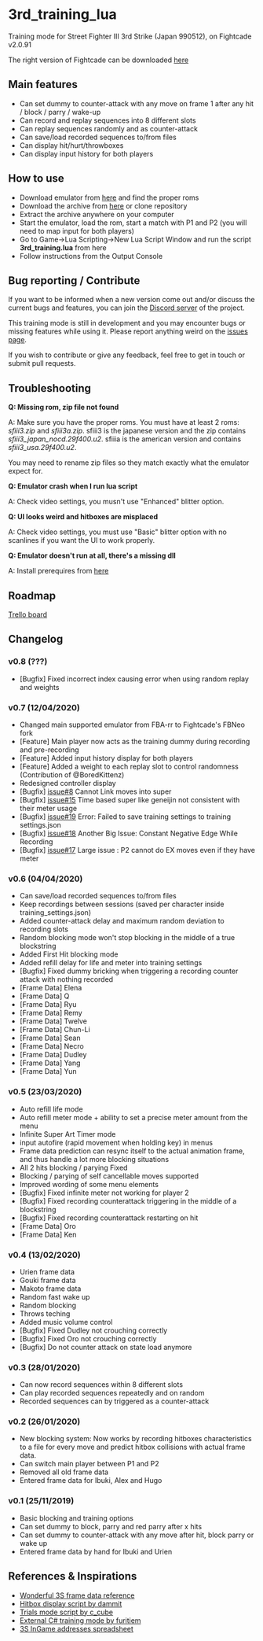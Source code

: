 # 3rd_training_lua
Training mode for Street Fighter III 3rd Strike (Japan 990512), on Fightcade v2.0.91

The right version of Fightcade can be downloaded [here](https://www.fightcade.com/)

## Main features
- Can set dummy to counter-attack with any move on frame 1 after any hit / block / parry / wake-up
- Can record and replay sequences into 8 different slots
- Can replay sequences randomly and as counter-attack
- Can save/load recorded sequences to/from files
- Can display hit/hurt/throwboxes
- Can display input history for both players

## How to use
* Download emulator from [here](https://www.fightcade.com/) and find the proper roms
* Download the archive from [here](https://github.com/Grouflon/3rd_training_lua/archive/master.zip) or clone repository
* Extract the archive anywhere on your computer
* Start the emulator, load the rom, start a match with P1 and P2 (you will need to map input for both players)
* Go to Game->Lua Scripting->New Lua Script Window and run the script **3rd_training.lua** from here
* Follow instructions from the Output Console

## Bug reporting / Contribute
If you want to be informed when a new version come out and/or discuss the current bugs and features, you can join the [Discord server](https://discord.gg/CDXQyFmcSe) of the project.

This training mode is still in development and you may encounter bugs or missing features while using it. Please report anything weird on the [issues page](https://github.com/Grouflon/3rd_training_lua/issues).

If you wish to contribute or give any feedback, feel free to get in touch or submit pull requests.

## Troubleshooting
**Q: Missing rom, zip file not found**

A: Make sure you have the proper roms. You must have at least 2 roms: _sfiii3.zip_ and _sfiii3a.zip_. sfiii3 is the japanese version and the zip contains _sfiii3_japan_nocd.29f400.u2_. sfiiia is the american version and contains _sfiii3_usa.29f400.u2_.

You may need to rename zip files so they match exactly what the emulator expect for.

**Q: Emulator crash when I run lua script**

A: Check video settings, you musn't use "Enhanced" blitter option.

**Q: UI looks weird and hitboxes are misplaced**

A: Check video settings, you must use "Basic" blitter option with no scanlines if you want the UI to work properly.

**Q: Emulator doesn't run at all, there's a missing dll**

A: Install prerequires from [here](https://github.com/TASVideos/BizHawk-Prereqs/releases/latest/)

## Roadmap
[Trello board](https://trello.com/b/UQ8ey2rQ/3rdtraining)

## Changelog
### v0.8 (???)
- [Bugfix] Fixed incorrect index causing error when using random replay and weights

### v0.7 (12/04/2020)
- Changed main supported emulator from FBA-rr to Fightcade's FBNeo fork
- [Feature] Main player now acts as the training dummy during recording and pre-recording
- [Feature] Added input history display for both players
- [Feature] Added a weight to each replay slot to control randomness (Contribution of @BoredKittenz)
- Redesigned controller display
- [Bugfix] [issue#8](https://github.com/Grouflon/3rd_training_lua/issues/8) Cannot Link moves into super
- [Bugfix] [issue#15](https://github.com/Grouflon/3rd_training_lua/issues/15) Time based super like geneijin not consistent with their meter usage
- [Bugfix] [issue#19](https://github.com/Grouflon/3rd_training_lua/issues/19) Error: Failed to save training settings to training settings.json
- [Bugfix] [issue#18](https://github.com/Grouflon/3rd_training_lua/issues/18) Another Big Issue: Constant Negative Edge While Recording
- [Bugfix] [issue#17](https://github.com/Grouflon/3rd_training_lua/issues/17) Large issue : P2 cannot do EX moves even if they have meter

### v0.6 (04/04/2020)
- Can save/load recorded sequences to/from files
- Keep recordings between sessions (saved per character inside training_settings.json)
- Added counter-attack delay and maximum random deviation to recording slots
- Random blocking mode won't stop blocking in the middle of a true blockstring
- Added First Hit blocking mode
- Added refill delay for life and meter into training settings
- [Bugfix] Fixed dummy bricking when triggering a recording counter attack with nothing recorded
- [Frame Data] Elena
- [Frame Data] Q
- [Frame Data] Ryu
- [Frame Data] Remy
- [Frame Data] Twelve
- [Frame Data] Chun-Li
- [Frame Data] Sean
- [Frame Data] Necro
- [Frame Data] Dudley
- [Frame Data] Yang
- [Frame Data] Yun

### v0.5 (23/03/2020)
- Auto refill life mode
- Auto refill meter mode + ability to set a precise meter amount from the menu
- Infinite Super Art Timer mode
- input autofire (rapid movement when holding key) in menus
- Frame data prediction can resync itself to the actual animation frame, and thus handle a lot more blocking situations
- All 2 hits blocking / parying Fixed
- Blocking / parying of self cancellable moves supported
- Improved wording of some menu elements
- [Bugfix] Fixed infinite meter not working for player 2
- [Bugfix] Fixed recording counterattack triggering in the middle of a blockstring
- [Bugfix] Fixed recording counterattack restarting on hit
- [Frame Data] Oro
- [Frame Data] Ken

### v0.4 (13/02/2020)
- Urien frame data
- Gouki frame data
- Makoto frame data
- Random fast wake up
- Random blocking
- Throws teching
- Added music volume control
- [Bugfix] Fixed Dudley not crouching correctly
- [Bugfix] Fixed Oro not crouching correctly
- [Bugfix] Do not counter attack on state load anymore

### v0.3 (28/01/2020)
- Can now record sequences within 8 different slots
- Can play recorded sequences repeatedly and on random
- Recorded sequences can by triggered as a counter-attack

### v0.2 (26/01/2020)
- New blocking system: Now works by recording hitboxes characteristics to a file for every move and predict hitbox collisions with actual frame data.
- Can switch main player between P1 and P2
- Removed all old frame data
- Entered frame data for Ibuki, Alex and Hugo

### v0.1 (25/11/2019)
- Basic blocking and training options
- Can set dummy to block, parry and red parry after x hits
- Can set dummy to counter-attack with any move after hit, block parry or wake up
- Entered frame data by hand for Ibuki and Urien

## References & Inspirations
- [Wonderful 3S frame data reference](http://baston.esn3s.com/)
- [Hitbox display script by dammit](https://dammit.typepad.com/blog/2011/10/improved-3rd-strike-hitboxes.html)
- [Trials mode script by c_cube](https://ameblo.jp/3fv/entry-12429961069.html)
- [External C# training mode by furitiem](https://www.youtube.com/watch?v=vE27xe0QM64)
- [3S InGame addresses spreadsheet](https://docs.google.com/spreadsheets/d/1eLi9phXMj18QGLfugrHhEQEjIVvSI2zbbUmDgPuLSf0/edit#gid=706955060)
